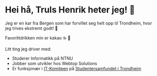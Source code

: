 # Hei hå, Truls Henrik heter jeg! :wave:

Jeg er en kar fra Bergen som har forvillet seg helt opp til Trondheim, hvor jeg trives ekstremt godt! :bug:

Favorittdrikken min er kakao :coffee: :chocolate_bar:

Litt ting jeg driver med:

- Studerer Informatikk på NTNU
- Jobber som utvikler hos Webtop Solutions
- Er funksjonær i [IT-Komiteen](https://itk.samfundet.no/) på [Studentersamfundet i Trondheim](https://samfundet.no/)
